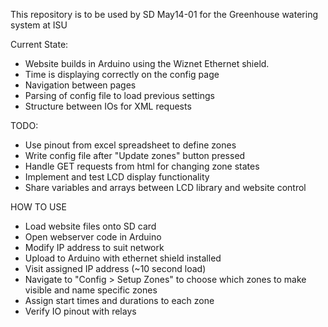 This repository is to be used by SD May14-01 for the Greenhouse watering system at ISU

Current State:
 - Website builds in Arduino using the Wiznet Ethernet shield.
 - Time is displaying correctly on the config page
 - Navigation between pages
 - Parsing of config file to load previous settings
 - Structure between IOs for XML requests
 
TODO:
 - Use pinout from excel spreadsheet to define zones
 - Write config file after "Update zones" button pressed
 - Handle GET requests from html for changing zone states
 - Implement and test LCD display functionality
 - Share variables and arrays between LCD library and website control 
 
HOW TO USE
 - Load website files onto SD card
 - Open webserver code in Arduino 
 -   Modify IP address to suit network
 - Upload to Arduino with ethernet shield installed
 - Visit assigned IP address (~10 second load)
 - Navigate to "Config > Setup Zones" to choose which zones to make visible and name specific zones
 - Assign start times and durations to each zone
 - Verify IO pinout with relays
